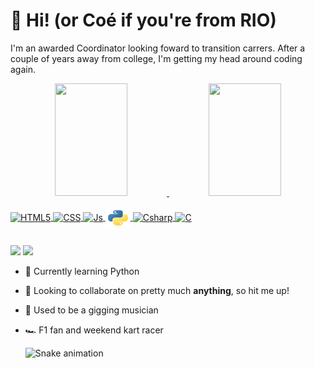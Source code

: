 # 👋 Hi! (or Coé if you're from RIO) 
I'm an awarded Coordinator looking foward to transition carrers. After a couple of years away from college, I'm getting my head around coding again.

<div align="center">
  <a href="https://github.com/henrcaio">
  <img height="180em" img width="48%" src="https://github-readme-stats.vercel.app/api?username=henrcaio&hide=stars&show_icons=true&theme=city_lights&include_all_commits=false&count_private=true"/>
  <img height="180em" img width="48%" src="https://github-readme-stats.vercel.app/api/top-langs/?username=henrcaio&layout=compact&langs_count=7&theme=city_lights"/>
</div>
<div style="display: inline_block"><br>
  <img align="center" alt="HTML5" height="30" width="40" src="https://cdn.jsdelivr.net/gh/devicons/devicon/icons/html5/html5-original.svg">
  <img align="center" alt="CSS" height="30" width="40" src="https://cdn.jsdelivr.net/gh/devicons/devicon/icons/css3/css3-original.svg">
  <img align="center" alt="Js" height="30" width="40" src="https://cdn.jsdelivr.net/gh/devicons/devicon/icons/javascript/javascript-original.svg">
  <img align="center" alt="Python" height="30" width="40" src="https://raw.githubusercontent.com/devicons/devicon/master/icons/python/python-original.svg">
  <img align="center" alt="Csharp" height="30" width="40" src="https://cdn.jsdelivr.net/gh/devicons/devicon/icons/csharp/csharp-original.svg">
  <img align="center" alt="C" height="30" width="40" src="https://cdn.jsdelivr.net/gh/devicons/devicon/icons/c/c-original.svg">

</div>
  
  ##

<div> 
  <a href="https://www.linkedin.com/in/caio-hs-paula" target="_blank"><img src="https://img.shields.io/badge/LinkedIn-0077B5?style=for-the-badge&logo=linkedin&logoColor=white" target="_blank"></a>
  <a href = "mailto:caioh96@gmail.com"><img src="https://img.shields.io/badge/Gmail-D14836?style=for-the-badge&logo=gmail&logoColor=white" target="_blank"></a> 


- 🌱 Currently learning Python
- 👯 Looking to collaborate on pretty much <b>anything</b>, so hit me up!
- 🎸 Used to be a gigging musician
- 🏎 F1 fan and weekend kart racer
  
  ![Snake animation](https://github.com/henrcaio/henrcaio/blob/output/github-contribution-grid-snake.svg)
</div>

